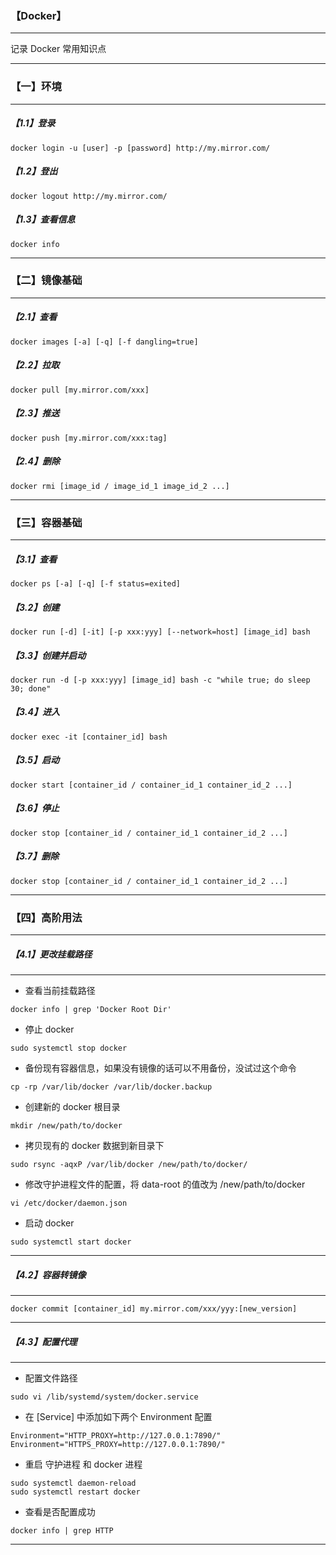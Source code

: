 ### 【Docker】

***

记录 Docker 常用知识点

***





### 【一】环境

***

##### 【1.1】登录

```shell
docker login -u [user] -p [password] http://my.mirror.com/
```

##### 【1.2】登出

```shell
docker logout http://my.mirror.com/
```

##### 【1.3】查看信息

```shell
docker info
```

***





### 【二】镜像基础

***

##### 【2.1】查看

```shell
docker images [-a] [-q] [-f dangling=true]
```

##### 【2.2】拉取

```shell
docker pull [my.mirror.com/xxx]
```

##### 【2.3】推送

```shell
docker push [my.mirror.com/xxx:tag]
```

##### 【2.4】删除

```shell
docker rmi [image_id / image_id_1 image_id_2 ...]
```

***





### 【三】容器基础

***

##### 【3.1】查看

```shell
docker ps [-a] [-q] [-f status=exited]
```

##### 【3.2】创建

```shell
docker run [-d] [-it] [-p xxx:yyy] [--network=host] [image_id] bash
```

##### 【3.3】创建并启动

```shell
docker run -d [-p xxx:yyy] [image_id] bash -c "while true; do sleep 30; done"
```

##### 【3.4】进入

```shell
docker exec -it [container_id] bash
```

##### 【3.5】启动

```shell
docker start [container_id / container_id_1 container_id_2 ...]
```

##### 【3.6】停止

```shell
docker stop [container_id / container_id_1 container_id_2 ...]
```

##### 【3.7】删除

```shell
docker stop [container_id / container_id_1 container_id_2 ...]
```

***





### 【四】高阶用法

***



##### 【4.1】更改挂载路径

***

* 查看当前挂载路径

```shell
docker info | grep 'Docker Root Dir'
```

* 停止 docker

```shell
sudo systemctl stop docker
```

* 备份现有容器信息，如果没有镜像的话可以不用备份，没试过这个命令

```shell
cp -rp /var/lib/docker /var/lib/docker.backup
```

* 创建新的 docker 根目录

```shell
mkdir /new/path/to/docker
```

* 拷贝现有的 docker 数据到新目录下

```shell
sudo rsync -aqxP /var/lib/docker /new/path/to/docker/
```

* 修改守护进程文件的配置，将 data-root 的值改为 /new/path/to/docker

```shell
vi /etc/docker/daemon.json
```

* 启动 docker

```shell
sudo systemctl start docker
```

***



##### 【4.2】容器转镜像

***

```shell
docker commit [container_id] my.mirror.com/xxx/yyy:[new_version]
```

***



##### 【4.3】配置代理

***

* 配置文件路径

```shell
sudo vi /lib/systemd/system/docker.service
```

* 在 [Service] 中添加如下两个 Environment 配置

```shell
Environment="HTTP_PROXY=http://127.0.0.1:7890/"
Environment="HTTPS_PROXY=http://127.0.0.1:7890/"
```

* 重启 守护进程 和 docker 进程

```shell
sudo systemctl daemon-reload
sudo systemctl restart docker
```

* 查看是否配置成功

```shell
docker info | grep HTTP
```

***



